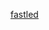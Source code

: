 
[fastled](https://raw.githubusercontent.com/FastLED/FastLED/gh-pages/images/HSV-rainbow-with-desc.jpg)
